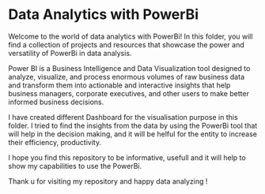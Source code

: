 # Data Analytics with PowerBi

Welcome to the world of data analytics with PowerBi! In this folder, you will find a collection of projects and resources that showcase the power and versatility of PowerBi in data analysis.

Power BI is a Business Intelligence and Data Visualization tool designed to analyze, visualize, and process enormous volumes of raw business data and transform them into actionable and interactive insights that help business managers, corporate executives, and other users to make better informed business decisions.

I have created different Dashboard for the visualisation purpose in this folder. I tried to find the insights from the data by using the PowerBi tool that will help in the decision making, and it will be helful for the entity to increase their efficiency, productivity.

I hope you find this repository to be informative, usefull and it will help to show my capabilities to use the PowerBi.

Thank u for visiting my repository and happy data analyzing !
